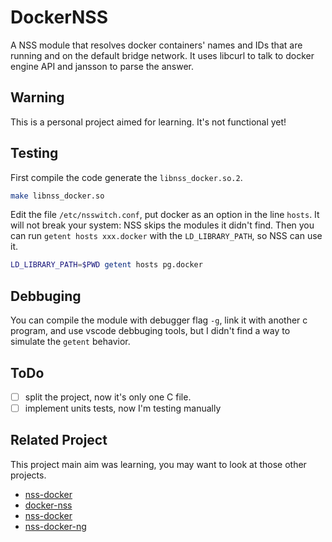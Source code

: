 # DockerNSS

A NSS module that resolves docker containers' names and IDs that are running and on the default bridge network. It uses libcurl to talk to docker engine API and jansson to parse the answer.

## Warning

This is a personal project aimed for learning. It's not functional yet!

## Testing

First compile the code generate the `libnss_docker.so.2`.

```sh
make libnss_docker.so
```

Edit the file `/etc/nsswitch.conf`, put docker as an option in the line `hosts`. It will not break your system: NSS skips the modules it didn't find. Then you can run `getent hosts xxx.docker` with the `LD_LIBRARY_PATH`, so NSS can use it.

```sh
LD_LIBRARY_PATH=$PWD getent hosts pg.docker
```

## Debbuging

You can compile the module with debugger flag `-g`, link it with another c program, and use vscode debbuging tools, but I didn't find a way to simulate the `getent` behavior.

## ToDo

- [ ] split the project, now it's only one C file.
- [ ] implement units tests, now I'm testing manually

## Related Project

This project main aim was learning, you may want to look at those other projects.

- [nss-docker](https://github.com/dex4er/nss-docker)
- [docker-nss](https://github.com/danni/docker-nss)
- [nss-docker](https://github.com/costela/nss-docker)
- [nss-docker-ng](https://github.com/petski/nss-docker-ng)
